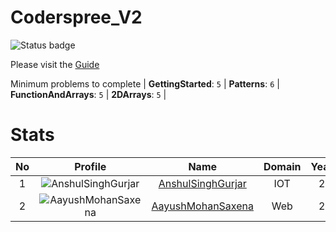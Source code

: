 
Coderspree_V2
=============


![Status badge](https://github.com/InnogeeksOrganization/coderspree/actions/workflows/checkSubmission.yml/badge.svg)  


Please visit the [Guide](./Guide/README.md)  


Minimum problems to complete | **GettingStarted**: `5` | **Patterns**: `6` | **FunctionAndArrays**: `5` | **2DArrays**: `5` |   

# Stats
  

|No|Profile|Name|Domain|Year|Solved|
| :---: | :---: | :---: | :---: | :---: | :---: |
|1|![AnshulSinghGurjar](https://avatars.githubusercontent.com/u/90499262?v=4&s=100)|[AnshulSinghGurjar](https://github.com/anshulgurjar53)|IOT|2|58|
|2|![AayushMohanSaxena](https://avatars.githubusercontent.com/u/83423351?v=4&s=100)|[AayushMohanSaxena](https://github.com/aayush142001)|Web|2|28|
